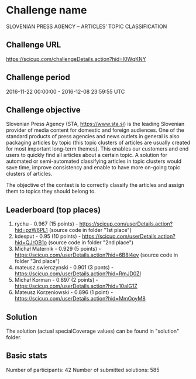 # Challenge name

SLOVENIAN PRESS AGENCY – ARTICLES’ TOPIC CLASSIFICATION

## Challenge URL

https://scicup.com/challengeDetails.action?hid=l0WqKNY

## Challenge period

2016-11-22 00:00:00 - 2016-12-08 23:59:55 UTC

## Challenge objective

Slovenian Press Agency (STA, https://www.sta.si) is the leading Slovenian provider of media content for domestic and foreign audiences. One of the standard products of press agencies and news outlets in general is also packaging articles by topic (this topic clusters of articles are usually created for most important long-term themes). This enables our customers and end users to quickly find all articles about a certain topic. A solution for automated or semi-automated classifying articles in topic clusters would save time, improve consistency and enable to have more on-going topic clusters of articles.

The objective of the contest is to correctly classify the articles and assign them to topics they should belong to.

## Leaderboard (top places)

1. rychu - 0.967 (15 points) - https://scicup.com/userDetails.action?hid=pzW6PL1 (source code in folder "1st place")
2. kdesput - 0.95 (10 points) - https://scicup.com/userDetails.action?hid=QJrOB1o (source code in folder "2nd place")
3. Michał Maternik - 0.929 (5 points) - https://scicup.com/userDetails.action?hid=6B8l4ey (source code in folder "3rd place")
4. mateusz.swierczynski - 0.901 (3 ponts) - https://scicup.com/userDetails.action?hid=RmJD0Zl
5. Michał Korman - 0.897 (2 points) - https://scicup.com/userDetails.action?hid=10alG1Z
6. Mateusz Korzeniowski - 0.896 (1 point) - https://scicup.com/userDetails.action?hid=MmOoyM8

## Solution

The solution (actual specialCoverage values) can be found in "solution" folder.

## Basic stats

Number of participants: 42
Number of submitted solutions: 585